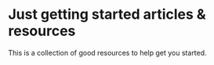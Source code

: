 # Just getting started articles & resources

This is a collection of good resources to help get you started.


